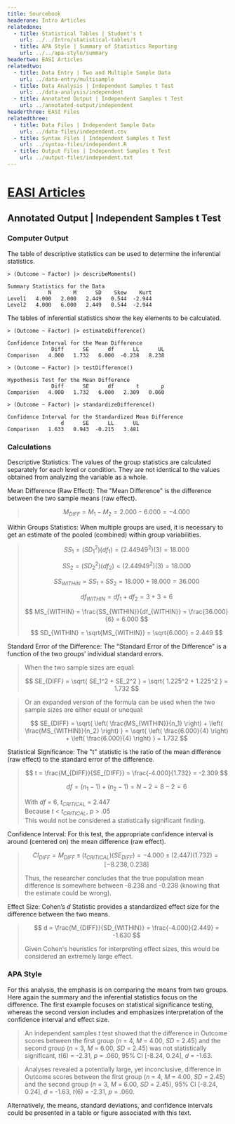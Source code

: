 ```yaml
---
title: Sourcebook
headerone: Intro Articles
relatedone:
  - title: Statistical Tables | Student's t
    url: ../../Intro/statistical-tables/t
  - title: APA Style | Summary of Statistics Reporting
    url: ../../apa-style/summary
headertwo: EASI Articles
relatedtwo:
  - title: Data Entry | Two and Multiple Sample Data
    url: ../data-entry/multisample
  - title: Data Analysis | Independent Samples t Test
    url: ../data-analysis/independent
  - title: Annotated Output | Independent Samples t Test
    url: ../annotated-output/independent
headerthree: EASI Files
relatedthree:
  - title: Data Files | Independent Sample Data
    url: ../data-files/independent.csv
  - title: Syntax Files | Independent Samples t Test
    url: ../syntax-files/independent.R
  - title: Output Files | Independent Samples t Test
    url: ../output-files/independent.txt
---
```


# [EASI Articles](../index.md)

## Annotated Output | Independent Samples t Test

### Computer Output

The table of descriptive statistics can be used to determine the inferential statistics.

```{r}
> (Outcome ~ Factor) |> describeMoments()

Summary Statistics for the Data
             N       M      SD    Skew    Kurt
Level1   4.000   2.000   2.449   0.544  -2.944
Level2   4.000   6.000   2.449   0.544  -2.944
```

The tables of inferential statistics show the key elements to be calculated.

```{r}
> (Outcome ~ Factor) |> estimateDifference()

Confidence Interval for the Mean Difference
              Diff      SE      df      LL      UL
Comparison   4.000   1.732   6.000  -0.238   8.238

> (Outcome ~ Factor) |> testDifference()

Hypothesis Test for the Mean Difference
              Diff      SE      df       t       p
Comparison   4.000   1.732   6.000   2.309   0.060

> (Outcome ~ Factor) |> standardizeDifference()

Confidence Interval for the Standardized Mean Difference
                 d      SE      LL      UL
Comparison   1.633   0.943  -0.215   3.481
```

### Calculations

Descriptive Statistics: The values of the group statistics are calculated separately for each level or condition. They are not identical to the values obtained from analyzing the variable as a whole.

Mean Difference (Raw Effect): The "Mean Difference" is the difference between the two sample means (raw effect).

> $$ M_{DIFF} = M_1 - M_2 = 2.000 − 6.000 = −4.000 $$

Within Groups Statistics: When multiple groups are used, it is necessary to get an estimate of the pooled (combined) within group variabilities.

> $$ SS_1 = ( SD_1^2 ) ( df_1) = ( 2.44949^2 ) ( 3 ) = 18.000 $$
>
> $$ SS_2 = ( SD_2^2 ) ( df_2) = ( 2.44949^2 ) ( 3 ) = 18.000 $$
>
> $$ SS_{WITHIN} = SS_1 + SS_ 2 = 18.000 + 18.000 = 36.000 $$
>
> $$ df_{WITHIN} = df_1 + df_ 2 = 3 + 3 = 6 $$
>
> $$ MS_{WITHIN} = \frac{SS_{WITHIN}}{df_{WITHIN}} = \frac{36.000}{6} = 6.000 $$
>
> $$ SD_{WITHIN} = \sqrt{MS_{WITHIN}} = \sqrt{6.000} = 2.449 $$

Standard Error of the Difference: The "Standard Error of the Difference" is a function of the two groups’ individual standard errors. 

> When the two sample sizes are equal:
>
> $$ SE_{DIFF} = \sqrt{ SE_1^2 + SE_2^2 } = \sqrt{ 1.225^2 + 1.225^2 } = 1.732 $$

> Or an expanded version of the formula can be used when the two sample sizes are either equal or unequal:
>
> $$ SE_{DIFF} = \sqrt{ \left( \frac{MS_{WITHIN}}{n_1} \right) + \left( \frac{MS_{WITHIN}}{n_2} \right) } = \sqrt{ \left( \frac{6.000}{4} \right) + \left( \frac{6.000}{4} \right) } = 1.732 $$

Statistical Significance: The "t" statistic is the ratio of the mean difference (raw effect) to the standard error of the difference.

> $$ t = \frac{M_{DIFF}}{SE_{DIFF}} = \frac{-4.000}{1.732} = -2.309 $$
>
> $$ df = ( n_1 - 1 ) + ( n_2 - 1) = N - 2 = 8 - 2 = 6  $$
>
> With *df* = 6, *t<sub>CRITICAL</sub>* = 2.447  
> Because *t* < *t<sub>CRITICAL</sub>*, *p* > .05  
> This would not be considered a statistically significant finding.

Confidence Interval: For this test, the appropriate confidence interval is around (centered on) the mean difference (raw effect).

> $$ CI_{DIFF} = M_{DIFF} \pm (t_{CRITICAL}) ( SE_{DIFF}) = -4.000 \pm (2.447) (1.732) = [ −8.238, 0.238 ] $$
>
> Thus, the researcher concludes that the true population mean difference is somewhere between -8.238 and -0.238 (knowing that the estimate could be wrong).

Effect Size: Cohen’s *d* Statistic provides a standardized effect size for the difference between the two means.

> $$ d = \frac{M_{DIFF}}{SD_{WITHIN}} = \frac{-4.000}{2.449} = -1.630 $$
>
> Given Cohen's heuristics for interpreting effect sizes, this would be considered an extremely large effect.

### APA Style

For this analysis, the emphasis is on comparing the means from two groups. Here again the summary and the inferential statistics focus on the difference. The first example focuses on statistical significance testing, whereas the second version includes and emphasizes interpretation of the confidence interval and effect size. 

> An independent samples *t* test showed that the difference in Outcome scores between the first group (*n* = 4, *M* = 4.00, *SD* = 2.45) and the second group (*n* = 3, *M* = 6.00, *SD* = 2.45) was not statistically significant, *t*(6) = -2.31, *p* = .060, 95% CI [-8.24, 0.24], *d* = -1.63.

> Analyses revealed a potentially large, yet inconclusive, difference in Outcome scores between the first group (*n* = 4, *M* = 4.00, *SD* = 2.45) and the second group (*n* = 3, *M* = 6.00, *SD* = 2.45), 95% CI [-8.24, 0.24], *d* = -1.63, *t*(6) = -2.31, *p* = .060.

Alternatively, the means, standard deviations, and confidence intervals could be presented in a table or figure associated with this text.

